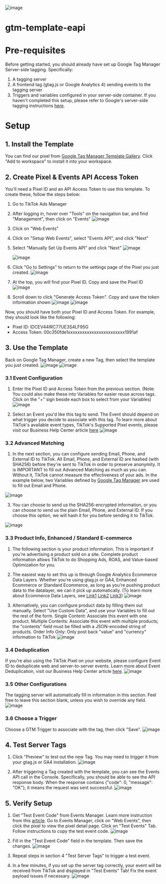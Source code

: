 ![image](https://github.com/tiktok/gtm-template-eapi/assets/131811467/8e1864d9-8af1-48a1-a33d-e6be99bb24ee)

# gtm-template-eapi
# Pre-requisites
Before getting started, you should already have set up Google Tag Manager Server-side tagging. Specifically:
1. A tagging server
2. A frontend tag (gtag.js or Google Analytics 4) sending events to the tagging server
3. Triggers and variables configured in your server-side container.
If you haven't completed this setup, please refer to Google's server-side tagging instructions [here](https://developers.google.com/tag-platform/tag-manager/server-side).

# Setup
## 1. Install the Template
You can find our pixel from [Google Tag Manager Template Gallery](https://tagmanager.google.com/gallery/#/owners/tiktok/templates/gtm-template-pixel). Click "Add to workspace" to install it into your workspace.

## 2. Create Pixel & Events API Access Token
You'll need a Pixel ID and an API Access Token to use this template. To create these, follow the steps below: 
1. Go to TikTok Ads Manager
2. After logging in, hover over "Tools" on the navigation bar, and find "Management", then click on "Events" ![image](https://github.com/tiktok/gtm-template-eapi/assets/131811467/a74e185a-3985-493d-9714-0101bad3ccce)


3. Click on "Web Events"
4. Click on "Setup Web Events", select "Events API", and click "Next"
5. Select "Manually Set Up Events API" and click "Next"
   ![image](https://github.com/tiktok/gtm-template-eapi/assets/131811467/436588cf-0fb6-4b2c-a4db-c5a805ca5ea3)

   ![image](https://github.com/tiktok/gtm-template-eapi/assets/131811467/77fd0be9-2ea8-41e1-9da0-9455e28c9a68)


7. Click "Go to Settings" to return to the settings page of the Pixel you just created.
   ![image](https://github.com/tiktok/gtm-template-eapi/assets/131811467/3e93a087-1ed7-44dc-9ea0-b0fbee533e07)


8. At the top, you will find your Pixel ID. Copy and save the Pixel ID
   ![image](https://github.com/tiktok/gtm-template-eapi/assets/131811467/e29582a4-b4b9-4a23-a07f-fc4a893e7e13)


9. Scroll down to click "Generate Access Token". Copy and save the token information shown
   ![image](https://github.com/tiktok/gtm-template-eapi/assets/131811467/32623af2-571d-40e0-9283-bf0a17849ab4)
   ![image](https://github.com/tiktok/gtm-template-eapi/assets/131811467/433e5a95-db41-4e90-bd8c-6a793de47929)


Now, you should have both your Pixel ID and Access Token. For example, they should look like the following:
- Pixel ID: IDCEV44IRC77UE3S4LF95G
- Access Token: 00c350fde1xxxxxxxxxxxxxxxxxxxxxxxx1991af

## 3. Use the Template
Back on Google Tag Manager, create a new Tag, then select the template you just created.
![image](https://github.com/tiktok/gtm-template-eapi/assets/131811467/d44b75a0-a8f3-4ca6-862b-d91d6a2956a4)
![image](https://github.com/tiktok/gtm-template-eapi/assets/131811467/24c764d9-4eb7-4e8c-a4d6-0a5aa9fc5f05)


### 3.1 Event Configuration
1. Enter the Pixel ID and Access Token from the previous section.
(Note: You could also make these into Variables for easier reuse across tags. Click on the "+" sign beside each box to select from your Variables)
![image](https://github.com/tiktok/gtm-template-eapi/assets/131811467/46bfba0c-b154-453c-b4b3-a69ef459fd93)


2. Select an Event you'd like this tag to send. The Event should depend on what trigger you decide to associate with this tag. To learn more about TikTok's available event types, TikTok's Supported Pixel events, please visit our Business Help Center article [here](https://ads.tiktok.com/marketing_api/docs?rid=5ipocbxyw8v&id=1701890972233730)
   ![image](https://github.com/tiktok/gtm-template-eapi/assets/131811467/d52c0016-75b4-442c-995e-cf485273ef47)


### 3.2 Advanced Matching
1. In the next section, you can configure sending Email, Phone, and External ID to TikTok. All Email, Phone, and External ID are hashed (with SHA256) before they're sent to TikTok in order to preserve anonymity.
It is IMPORTANT to fill out Advanced Matching as much as you can. Without it, TikTok cannot measure the effectiveness of your ads.
In the example below, two Variables defined by [Google Tag Manager](https://support.google.com/tagmanager/answer/7683056?hl=en) are used to fill out Email and Phone.

![image](https://github.com/tiktok/gtm-template-eapi/assets/131811467/d3f1e49a-2d2e-4d43-a6ab-708c8dd046cb)


3. You can choose to send us the SHA256-encrypted information, or you can choose to send us the plain Email, Phone, and External ID. If you choose this option, we will hash it for you before sending it to TikTok.

  ![image](https://github.com/tiktok/gtm-template-eapi/assets/131811467/df4e6984-f16a-4e5b-9db6-002797e563ca)



### 3.3 Product Info, Enhanced / Standard E-commerce
1. The following section is your product information. This is important if you're advertising a product sold on a site. Complete product information allows TikTok to do Shopping Ads, ROAS, and Value-based Optimization for you.
2. The easiest way to set this up is through Google Analytics Ecommerce Data Layers. Whether you're using gtag.js or GA4, Enhanced Ecommerce or Standard Ecommerce, as long as you're pushing product data to the datalayer, we can it pick up automatically.
(To learn more about Ecommerce Data Layers, see [Link1](https://developers.google.com/analytics/devguides/collection/ua/gtm/enhanced-ecommerce) [Link2](https://developers.google.com/analytics/devguides/collection/ga4/ecommerce?client_type=gtm#implementation) [Link3](https://support.google.com/tagmanager/answer/6107169?hl=en#standard-ecommerce))
![image](https://github.com/tiktok/gtm-template-eapi/assets/131811467/aae28269-4a4d-4cdc-918f-ac022945d554)


3. Alternatively, you can configure product data by filling them out manually. Select "Use Custom Data", and use your Variables to fill out the rest of the form.
Single Content: Associate this event with one product.
Multiple Contents: Associate this event with multiple products; the "contents" field must be filled with a JSON-encoded string of products.
Order Info Only: Only post back "value" and "currency" information to TikTok
![image](https://github.com/tiktok/gtm-template-eapi/assets/131811467/3cb0dbd1-f5c7-4822-b5bd-471211691a98)


### 3.4 Deduplication
If you're also using the TikTok Pixel on your website, please configure Event ID to deduplicate web and server-to-server events. Learn more about Event Deduplication, visit our Business Help Center article [here](https://ads.tiktok.com/marketing_api/docs?rid=5ipocbxyw8v&id=1723170195197953).
![image](https://github.com/tiktok/gtm-template-eapi/assets/131811467/30b0583f-f505-4e48-83d7-3ddc3ab8e59c)



### 3.5 Other Configurations
The tagging server will automatically fill in information in this section. Feel free to leave this section blank, unless you wish to override any field.
![image](https://github.com/tiktok/gtm-template-eapi/assets/131811467/1d378eef-76d1-4cd1-b4e6-1a423c9fdb92)



### 3.6 Choose a Trigger
Choose a GTM Trigger to associate with the tag, then click "Save".
![image](https://github.com/tiktok/gtm-template-eapi/assets/131811467/d533c48b-96ff-4f0f-a897-a824de3f8e37)



## 4. Test Server Tags
1. Click "Preview" to test out the new Tag. You may need to trigger it from your gtag.js or GA4 installation.
   ![image](https://github.com/tiktok/gtm-template-eapi/assets/131811467/2d1514ca-956c-4d60-bf13-f42411191a34)


2. After triggering a Tag created with the template, you can see the Events API call in the Console. Specifically, you should be able to see the API response body. When the response contains {"code": 0, "message": "OK"}, it means the request was sent successful.
   ![image](https://github.com/tiktok/gtm-template-eapi/assets/131811467/c854c6b2-5b0d-4c2b-a6b7-4a362cb3d102)

   

## 5. Verify Setup
1. Get "Test Event Code" from Events Manager. Learn more instruction from this [article](https://ads.tiktok.com/marketing_api/docs?id=1739584863252481).
   Go to Events Manager, click on "Web Events", then click the pixel to view the pixel detail page. Click on "Test Events" Tab. Follow instructions to copy the test event code.
   ![image](https://github.com/tiktok/gtm-template-eapi/assets/131811467/93e82cf7-df9c-460f-b10b-3c442381836b)

2. Fill in the "Test Event Code" field in the template. Then save the changes. ![image](https://github.com/tiktok/gtm-template-eapi/assets/131811467/4ed83366-d672-4003-80bb-a68b143e6dd2)

3. Repeat steps in section 4 "Test Server Tags" to trigger a test event.
4. In a few minutes, if you set up the server tag correctly, your event will be received from TikTok and displayed in "Test Events" Tab! Fix the event payload issues if necessary.
   ![image](https://github.com/tiktok/gtm-template-eapi/assets/131811467/fc3718fc-4c23-4f77-ab35-bedbe089c224)







